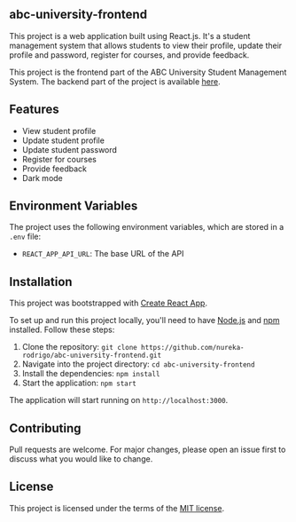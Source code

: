 ## abc-university-frontend

This project is a web application built using React.js.
It's a student management system that allows students to view their profile,
update their profile and password, register for courses, and provide feedback.

This project is the frontend part of the ABC University Student Management System.
The backend part of the project is available [here](https://github.com/nureka-rodrigo/abc-university-backend).

## Features

- View student profile
- Update student profile
- Update student password
- Register for courses
- Provide feedback
- Dark mode

## Environment Variables

The project uses the following environment variables, which are stored in a `.env` file:

- `REACT_APP_API_URL`: The base URL of the API

## Installation

This project was bootstrapped with [Create React App](https://github.com/facebook/create-react-app).

To set up and run this project locally,
you'll need to have [Node.js](https://nodejs.org/) and [npm](https://www.npmjs.com/) installed.
Follow these steps:

1. Clone the repository: `git clone https://github.com/nureka-rodrigo/abc-university-frontend.git`
2. Navigate into the project directory: `cd abc-university-frontend`
3. Install the dependencies: `npm install`
4. Start the application: `npm start`

The application will start running on `http://localhost:3000`.

## Contributing

Pull requests are welcome. For major changes, please open an issue first to discuss what you would like to change.

## License

This project is licensed under the terms of the [MIT license](https://github.com/nureka-rodrigo/abc-university-frontend/blob/main/LICENSE).
